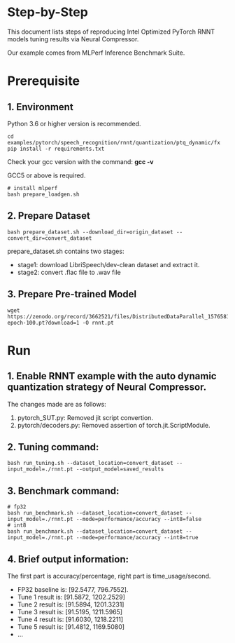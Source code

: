 Step-by-Step
============

This document lists steps of reproducing Intel Optimized PyTorch RNNT models tuning results via Neural Compressor.

Our example comes from MLPerf Inference Benchmark Suite.


# Prerequisite

## 1. Environment
  Python 3.6 or higher version is recommended.

  ```shell
  cd examples/pytorch/speech_recognition/rnnt/quantization/ptq_dynamic/fx
  pip install -r requirements.txt
  ```
  Check your gcc version with the command: **gcc -v**

  GCC5 or above is required.

  ```shell
  # install mlperf
  bash prepare_loadgen.sh
  ```

## 2. Prepare Dataset

  ```shell
  bash prepare_dataset.sh --download_dir=origin_dataset --convert_dir=convert_dataset
  ```

  prepare_dataset.sh contains two stages:
  - stage1: download LibriSpeech/dev-clean dataset and extract it.
  - stage2: convert .flac file to .wav file

## 3. Prepare Pre-trained Model

  ```shell
  wget https://zenodo.org/record/3662521/files/DistributedDataParallel_1576581068.9962234-epoch-100.pt?download=1 -O rnnt.pt
  ```

# Run

## 1. Enable RNNT example with the auto dynamic quantization strategy of Neural Compressor.

  The changes made are as follows:
  1. pytorch_SUT.py:
    Removed jit script convertion.
  2. pytorch/decoders.py:
    Removed assertion of torch.jit.ScriptModule.

## 2. Tuning command: 
```shell
bash run_tuning.sh --dataset_location=convert_dataset --input_model=./rnnt.pt --output_model=saved_results
```
## 3. Benchmark command: 
```shell
# fp32
bash run_benchmark.sh --dataset_location=convert_dataset --input_model=./rnnt.pt --mode=performance/accuracy --int8=false
# int8
bash run_benchmark.sh --dataset_location=convert_dataset --input_model=./rnnt.pt --mode=performance/accuracy --int8=true
```
## 4. Brief output information:

The first part is accuracy/percentage, right part is time_usage/second.

  - FP32 baseline is: [92.5477, 796.7552]. 
  - Tune 1 result is: [91.5872, 1202.2529]
  - Tune 2 result is: [91.5894, 1201.3231]
  - Tune 3 result is: [91.5195, 1211.5965]
  - Tune 4 result is: [91.6030, 1218.2211]
  - Tune 5 result is: [91.4812, 1169.5080]
  - ...

